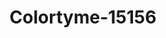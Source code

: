 ---
f_zip-code: 99701
f_state-code: AK
title: Colortyme-15156
f_phone: 907-479-6300
f_city-only: Fairbanks
f_address: 250 3rd Street Fairbanks
f_location-unique-id: '15156'
slug: colortyme-15156
updated-on: '2024-05-30T13:46:58.046Z'
created-on: '2024-05-30T13:36:59.803Z'
published-on: '2024-05-30T13:54:32.469Z'
f_city-state: cms/city/fairbanks-ak.md
f_company: cms/company/colortyme.md
f_state: cms/state/alaska.md
layout: '[payday-loan].html'
tags: payday-loan
---